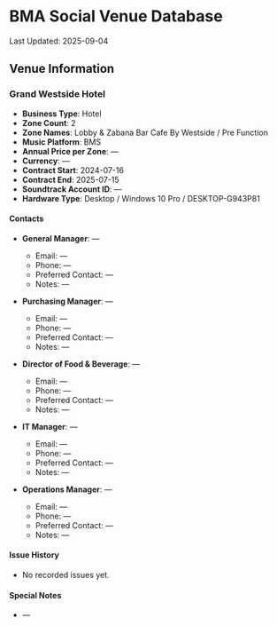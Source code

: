 # BMA Social Venue Database

Last Updated: 2025-09-04

## Venue Information

### Grand Westside Hotel
- **Business Type**: Hotel
- **Zone Count**: 2
- **Zone Names**: Lobby & Zabana Bar Cafe By Westside / Pre Function
- **Music Platform**: BMS
- **Annual Price per Zone**: —
- **Currency**: —
- **Contract Start**: 2024-07-16
- **Contract End**: 2025-07-15
- **Soundtrack Account ID**: —
- **Hardware Type**: Desktop / Windows 10 Pro / DESKTOP-G943P81

#### Contacts
- **General Manager**: —
  - Email: —
  - Phone: —
  - Preferred Contact: —
  - Notes: —

- **Purchasing Manager**: —
  - Email: —
  - Phone: —
  - Preferred Contact: —
  - Notes: —

- **Director of Food & Beverage**: —
  - Email: —
  - Phone: —
  - Preferred Contact: —
  - Notes: —

- **IT Manager**: —
  - Email: —
  - Phone: —
  - Preferred Contact: —
  - Notes: —

- **Operations Manager**: —
  - Email: —
  - Phone: —
  - Preferred Contact: —
  - Notes: —

#### Issue History
- No recorded issues yet.

#### Special Notes
- —
